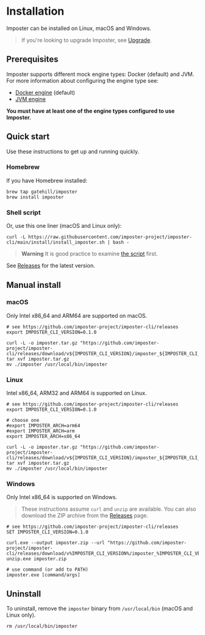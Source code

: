 # Installation

Imposter can be installed on Linux, macOS and Windows.

> If you're looking to upgrade Imposter, see [Upgrade](./upgrade.md).

## Prerequisites

Imposter supports different mock engine types: Docker (default) and JVM. For more information about configuring the engine type see:

- [Docker engine](./docker_engine.md) (default)
- [JVM engine](./jvm_engine.md)

**You must have at least one of the engine types configured to use Imposter.**

## Quick start

Use these instructions to get up and running quickly.

### Homebrew

If you have Homebrew installed:

    brew tap gatehill/imposter
    brew install imposter

### Shell script

Or, use this one liner (macOS and Linux only):

```shell
curl -L https://raw.githubusercontent.com/imposter-project/imposter-cli/main/install/install_imposter.sh | bash -
```

> **Warning**
> It is good practice to examine [the script](../install/install_imposter.sh) first.

See [Releases](https://github.com/imposter-project/imposter-cli/releases) for the latest version.

## Manual install

### macOS

Only Intel x86_64 and ARM64 are supported on macOS.

```shell
# see https://github.com/imposter-project/imposter-cli/releases
export IMPOSTER_CLI_VERSION=0.1.0

curl -L -o imposter.tar.gz "https://github.com/imposter-project/imposter-cli/releases/download/v${IMPOSTER_CLI_VERSION}/imposter_${IMPOSTER_CLI_VERSION}_macOS_x86_64.tar.gz"
tar xvf imposter.tar.gz
mv ./imposter /usr/local/bin/imposter
```

### Linux

Intel x86_64, ARM32 and ARM64 is supported on Linux.

```shell
# see https://github.com/imposter-project/imposter-cli/releases
export IMPOSTER_CLI_VERSION=0.1.0

# choose one
#export IMPOSTER_ARCH=arm64
#export IMPOSTER_ARCH=arm
export IMPOSTER_ARCH=x86_64

curl -L -o imposter.tar.gz "https://github.com/imposter-project/imposter-cli/releases/download/v${IMPOSTER_CLI_VERSION}/imposter_${IMPOSTER_CLI_VERSION}_Linux_{IMPOSTER_ARCH}.tar.gz"
tar xvf imposter.tar.gz
mv ./imposter /usr/local/bin/imposter
```

### Windows

Only Intel x86_64 is supported on Windows.

> These instructions assume `curl` and `unzip` are available. You can also download the ZIP archive from the [Releases](https://github.com/imposter-project/imposter-cli/releases) page.

```
# see https://github.com/imposter-project/imposter-cli/releases
SET IMPOSTER_CLI_VERSION=0.1.0

curl.exe --output imposter.zip --url "https://github.com/imposter-project/imposter-cli/releases/download/v%IMPOSTER_CLI_VERSION%/imposter_%IMPOSTER_CLI_VERSION%_Windows_x86_64.zip"
unzip.exe imposter.zip

# use command (or add to PATH)
imposter.exe [command/args]
```

## Uninstall

To uninstall, remove the `imposter` binary from `/usr/local/bin` (macOS and Linux only).

```shell
rm /usr/local/bin/imposter
```
